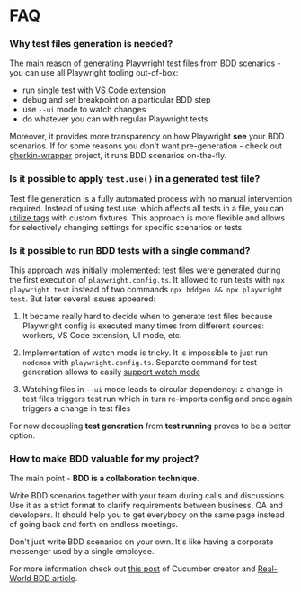 # FAQ

### Why test files generation is needed?
The main reason of generating Playwright test files from BDD scenarios - you can use all Playwright tooling out-of-box:

  * run single test with [VS Code extension](guides/ide-integration.md#vs-code)
  * debug and set breakpoint on a particular BDD step
  * use `--ui` mode to watch changes 
  * do whatever you can with regular Playwright tests

Moreover, it provides more transparency on how Playwright **see** your BDD scenarios. If for some reasons you don't want pre-generation - check out [gherkin-wrapper](https://github.com/Niitch/gherkin-wrapper) project, it runs BDD scenarios on-the-fly.

### Is it possible to apply `test.use()` in a generated test file?
Test file generation is a fully automated process with no manual intervention required. Instead of using test.use, which affects all tests in a file, you can [utilize tags](writing-steps/bdd-fixtures.md#tags) with custom fixtures. This approach is more flexible and allows for selectively changing settings for specific scenarios or tests.

### Is it possible to run BDD tests with a single command? 
This approach was initially implemented: test files were generated during the first execution of `playwright.config.ts`. It allowed to run tests with `npx playwright test` instead of two commands `npx bddgen && npx playwright test`. But later several issues appeared:

1. It became really hard to decide when to generate test files because Playwright config is executed many times from different sources: workers, VS Code extension, UI mode, etc.

2. Implementation of watch mode is tricky. It is impossible to just run `nodemon` with `playwright.config.ts`. Separate command for test generation allows to easily [support watch mode](guides/watch-mode.md) 

3. Watching files in `--ui` mode leads to circular dependency: a change in test files triggers test run which in turn re-imports config and once again triggers a change in test files

For now decoupling **test generation** from **test running** proves to be a better option.

### How to make BDD valuable for my project?
The main point - **BDD is a collaboration technique**.

Write BDD scenarios together with your team during calls and discussions. Use it as a strict format to clarify requirements between business, QA and developers. It should help you to get everybody on the same page instead of going back and forth on endless meetings.

Don't just write BDD scenarios on your own. It's like having a corporate messenger used by a single employee.

For more information check out [this post](https://news.ycombinator.com/item?id=10194242) of Cucumber creator and [Real-World BDD article](https://www.serenity-dojo.com/minimal-bdd).



